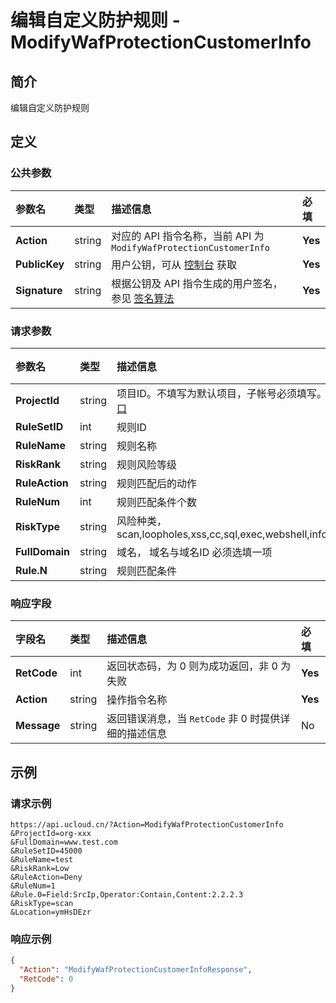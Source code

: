 # 编辑自定义防护规则 - ModifyWafProtectionCustomerInfo

## 简介

编辑自定义防护规则









## 定义

### 公共参数

| 参数名 | 类型 | 描述信息 | 必填 |
|:---|:---|:---|:---|
| **Action**     | string  | 对应的 API 指令名称，当前 API 为 `ModifyWafProtectionCustomerInfo`                        | **Yes** |
| **PublicKey**  | string  | 用户公钥，可从 [控制台](https://console.ucloud.cn/uapi/apikey) 获取                                             | **Yes** |
| **Signature**  | string  | 根据公钥及 API 指令生成的用户签名，参见 [签名算法](api/summary/signature.md)  | **Yes** |

### 请求参数

| 参数名 | 类型 | 描述信息 | 必填 |
|:---|:---|:---|:---|
| **ProjectId** | string | 项目ID。不填写为默认项目，子帐号必须填写。 请参考[GetProjectList接口](https://docs.ucloud.cn/api/summary/get_project_list) |No|
| **RuleSetID** | int | 规则ID |**Yes**|
| **RuleName** | string | 规则名称 |**Yes**|
| **RiskRank** | string | 规则风险等级 |**Yes**|
| **RuleAction** | string | 规则匹配后的动作 |**Yes**|
| **RuleNum** | int | 规则匹配条件个数 |**Yes**|
| **RiskType** | string | 风险种类，scan,loopholes,xss,cc,sql,exec,webshell,infoleak,eaa,protocol,other |**Yes**|
| **FullDomain** | string | 域名， 域名与域名ID 必须选填一项 |**Yes**|
| **Rule.N** | string | 规则匹配条件 |No|

### 响应字段

| 字段名 | 类型 | 描述信息 | 必填 |
|:---|:---|:---|:---|
| **RetCode** | int | 返回状态码，为 0 则为成功返回，非 0 为失败 |**Yes**|
| **Action** | string | 操作指令名称 |**Yes**|
| **Message** | string | 返回错误消息，当 `RetCode` 非 0 时提供详细的描述信息 |No|




## 示例

### 请求示例
    
```
https://api.ucloud.cn/?Action=ModifyWafProtectionCustomerInfo
&ProjectId=org-xxx
&FullDomain=www.test.com
&RuleSetID=45000
&RuleName=test
&RiskRank=Low
&RuleAction=Deny
&RuleNum=1
&Rule.0=Field:SrcIp,Operator:Contain,Content:2.2.2.3
&RiskType=scan
&Location=ymHsDEzr
```

### 响应示例
    
```json
{
  "Action": "ModifyWafProtectionCustomerInfoResponse",
  "RetCode": 0
}
```





